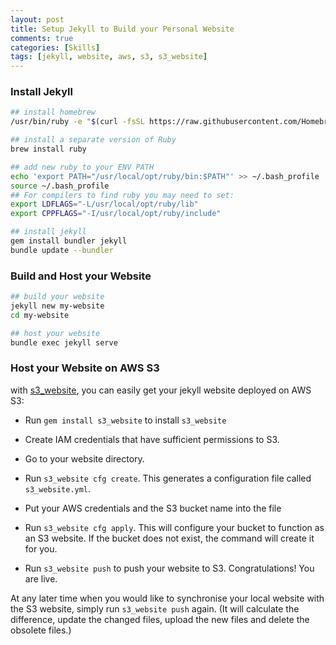 ```yaml
---
layout: post
title: Setup Jekyll to Build your Personal Website
comments: true
categories: [Skills]
tags: [jekyll, website, aws, s3, s3_website]
---
```



### Install Jekyll

```bash
## install homebrew
/usr/bin/ruby -e "$(curl -fsSL https://raw.githubusercontent.com/Homebrew/install/master/install)"

## install a separate version of Ruby
brew install ruby

## add new ruby to your ENV PATH
echo 'export PATH="/usr/local/opt/ruby/bin:$PATH"' >> ~/.bash_profile
source ~/.bash_profile
## For compilers to find ruby you may need to set:
export LDFLAGS="-L/usr/local/opt/ruby/lib"
export CPPFLAGS="-I/usr/local/opt/ruby/include"

## install jekyll
gem install bundler jekyll
bundle update --bundler
```

### Build and Host your Website

```bash
## build your website
jekyll new my-website
cd my-website

## host your website
bundle exec jekyll serve
```

### Host your Website on AWS S3

with [s3_website](https://github.com/laurilehmijoki/s3_website), you can easily get your jekyll website deployed on AWS S3:

- Run `gem install s3_website` to install `s3_website`

- Create IAM credentials that have sufficient permissions to S3.

- Go to your website directory.

- Run `s3_website cfg create`. This generates a configuration file called `s3_website.yml`.

- Put your AWS credentials and the S3 bucket name into the file

- Run `s3_website cfg apply`. This will configure your bucket to function as an S3 website. If the bucket does not exist, the command will create it for you.

- Run `s3_website push` to push your website to S3. Congratulations! You are live.

At any later time when you would like to synchronise your local website with the S3 website, simply run `s3_website push` again. (It will calculate the difference, update the changed files, upload the new files and delete the obsolete files.)

